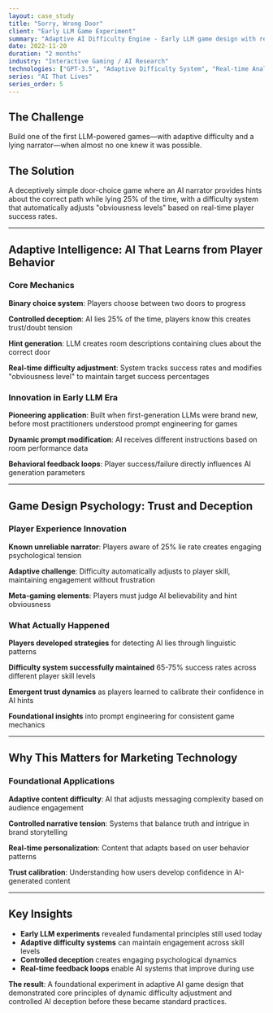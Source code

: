 ```yaml
---
layout: case_study
title: "Sorry, Wrong Door"
client: "Early LLM Game Experiment"
summary: "Adaptive AI Difficulty Engine - Early LLM game design with real-time performance optimization"
date: 2022-11-20
duration: "2 months"
industry: "Interactive Gaming / AI Research"
technologies: ["GPT-3.5", "Adaptive Difficulty System", "Real-time Analytics", "Dynamic Prompt Engineering", "Behavioral Feedback Loops"]
series: "AI That Lives"
series_order: 5
---
```


## The Challenge

Build one of the first LLM-powered games—with adaptive difficulty and a lying narrator—when almost no one knew it was possible.

## The Solution

A deceptively simple door-choice game where an AI narrator provides hints about the correct path while lying 25% of the time, with a difficulty system that automatically adjusts "obviousness levels" based on real-time player success rates.

---

## Adaptive Intelligence: AI That Learns from Player Behavior

### Core Mechanics

**Binary choice system**: Players choose between two doors to progress

**Controlled deception**: AI lies 25% of the time, players know this creates trust/doubt tension

**Hint generation**: LLM creates room descriptions containing clues about the correct door

**Real-time difficulty adjustment**: System tracks success rates and modifies "obviousness level" to maintain target success percentages

### Innovation in Early LLM Era

**Pioneering application**: Built when first-generation LLMs were brand new, before most practitioners understood prompt engineering for games

**Dynamic prompt modification**: AI receives different instructions based on room performance data

**Behavioral feedback loops**: Player success/failure directly influences AI generation parameters

---

## Game Design Psychology: Trust and Deception

### Player Experience Innovation

**Known unreliable narrator**: Players aware of 25% lie rate creates engaging psychological tension

**Adaptive challenge**: Difficulty automatically adjusts to player skill, maintaining engagement without frustration

**Meta-gaming elements**: Players must judge AI believability and hint obviousness

### What Actually Happened

**Players developed strategies** for detecting AI lies through linguistic patterns

**Difficulty system successfully maintained** 65-75% success rates across different player skill levels

**Emergent trust dynamics** as players learned to calibrate their confidence in AI hints

**Foundational insights** into prompt engineering for consistent game mechanics

---

## Why This Matters for Marketing Technology

### Foundational Applications

**Adaptive content difficulty**: AI that adjusts messaging complexity based on audience engagement

**Controlled narrative tension**: Systems that balance truth and intrigue in brand storytelling

**Real-time personalization**: Content that adapts based on user behavior patterns

**Trust calibration**: Understanding how users develop confidence in AI-generated content

---

## Key Insights

- **Early LLM experiments** revealed fundamental principles still used today
- **Adaptive difficulty systems** can maintain engagement across skill levels
- **Controlled deception** creates engaging psychological dynamics
- **Real-time feedback loops** enable AI systems that improve during use

**The result**: A foundational experiment in adaptive AI game design that demonstrated core principles of dynamic difficulty adjustment and controlled AI deception before these became standard practices.